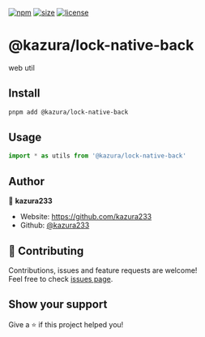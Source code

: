 [npm]: https://img.shields.io/npm/v/@kazura/lock-native-back
[npm-url]: https://www.npmjs.com/package/@kazura/lock-native-back
[size]: https://packagephobia.now.sh/badge?p=@kazura/lock-native-back
[size-url]: https://packagephobia.now.sh/result?p=@kazura/lock-native-back
[license]: https://img.shields.io/badge/License-MIT-blue
[license-url]: https://github.com/kazura233/kazurajs/blob/master/LICENSE

[![npm][npm]][npm-url]
[![size][size]][size-url]
[![license][license]][license-url]

# @kazura/lock-native-back

web util

## Install

```sh
pnpm add @kazura/lock-native-back
```

## Usage

```javascript
import * as utils from '@kazura/lock-native-back'
```

## Author

👤 **kazura233**

- Website: https://github.com/kazura233
- Github: [@kazura233](https://github.com/kazura233)

## 🤝 Contributing

Contributions, issues and feature requests are welcome!<br />Feel free to check [issues page](https://github.com/kazura233/kazurajs/issues).

## Show your support

Give a ⭐️ if this project helped you!
